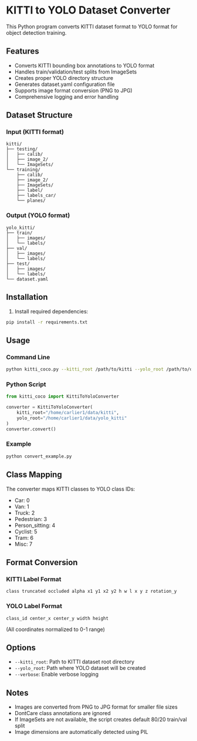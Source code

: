 # KITTI to YOLO Dataset Converter

This Python program converts KITTI dataset format to YOLO format for object detection training.

## Features

- Converts KITTI bounding box annotations to YOLO format
- Handles train/validation/test splits from ImageSets
- Creates proper YOLO directory structure
- Generates dataset.yaml configuration file
- Supports image format conversion (PNG to JPG)
- Comprehensive logging and error handling

## Dataset Structure

### Input (KITTI format)
```
kitti/
├── testing/
│   ├── calib/
│   ├── image_2/
│   └── ImageSets/
└── training/
    ├── calib/
    ├── image_2/
    ├── ImageSets/
    ├── label/
    ├── labels_car/
    └── planes/
```

### Output (YOLO format)
```
yolo_kitti/
├── train/
│   ├── images/
│   └── labels/
├── val/
│   ├── images/
│   └── labels/
├── test/
│   ├── images/
│   └── labels/
└── dataset.yaml
```

## Installation

1. Install required dependencies:
```bash
pip install -r requirements.txt
```

## Usage

### Command Line
```bash
python kitti_coco.py --kitti_root /path/to/kitti --yolo_root /path/to/output
```

### Python Script
```python
from kitti_coco import KittiToYoloConverter

converter = KittiToYoloConverter(
    kitti_root="/home/carlier1/data/kitti",
    yolo_root="/home/carlier1/data/yolo_kitti"
)
converter.convert()
```

### Example
```bash
python convert_example.py
```

## Class Mapping

The converter maps KITTI classes to YOLO class IDs:
- Car: 0
- Van: 1
- Truck: 2
- Pedestrian: 3
- Person_sitting: 4
- Cyclist: 5
- Tram: 6
- Misc: 7

## Format Conversion

### KITTI Label Format
```
class truncated occluded alpha x1 y1 x2 y2 h w l x y z rotation_y
```

### YOLO Label Format
```
class_id center_x center_y width height
```
(All coordinates normalized to 0-1 range)

## Options

- `--kitti_root`: Path to KITTI dataset root directory
- `--yolo_root`: Path where YOLO dataset will be created
- `--verbose`: Enable verbose logging

## Notes

- Images are converted from PNG to JPG format for smaller file sizes
- DontCare class annotations are ignored
- If ImageSets are not available, the script creates default 80/20 train/val split
- Image dimensions are automatically detected using PIL
